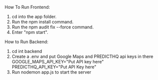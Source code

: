 How To Run Frontend:
1. cd into the app folder.
2. Run the npm install command.
3. Run the npm audit fix --force command.
4. Enter "npm start".

How to Run Backend:
1. cd int backend
2. Create a .env and put Google Maps and PREDICTHQ api keys in there
   GOOGLE_MAPS_API_KEY="Put API key here"
   PREDICTHQ_API_KEY="Put API Key here"
4. Run nodemon app.js to start the server

